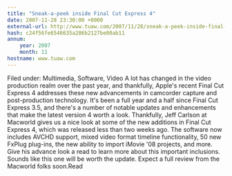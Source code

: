 ```yaml
---
title: "Sneak-a-peek inside Final Cut Express 4"
date: 2007-11-28 23:30:00 +0000
external-url: http://www.tuaw.com/2007/11/28/sneak-a-peek-inside-final-cut-express-4/
hash: c24f56fe6546635a286b2127be00ab11
annum:
    year: 2007
    month: 11
hostname: www.tuaw.com
---
```


Filed under: Multimedia, Software, Video
A lot has changed in the video production realm over the past year, and thankfully, Apple's recent Final Cut Express 4 addresses these new advancements in camcorder capture and post-production technology. It's been a full year and a half since Final Cut Express 3.5, and there's a number of notable updates and enhancements that make the latest version 4 worth a look. Thankfully, Jeff Carlson at Macworld gives us a nice look at some of the new additions in Final Cut Express 4, which was released less than two weeks ago. The software now includes AVCHD support, mixed video format timeline functionality, 50 new FxPlug plug-ins, the new ability to import iMovie '08 projects, and more. Give his advance look a read to learn more about this important inclusions. Sounds like this one will be worth the update. Expect a full review from the Macworld folks soon.Read
